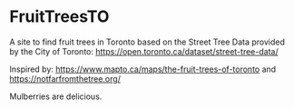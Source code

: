 # FruitTreesTO
A site to find fruit trees in Toronto based on the Street Tree Data provided by the City of Toronto: https://open.toronto.ca/dataset/street-tree-data/

Inspired by: https://www.mapto.ca/maps/the-fruit-trees-of-toronto and https://notfarfromthetree.org/

Mulberries are delicious.
